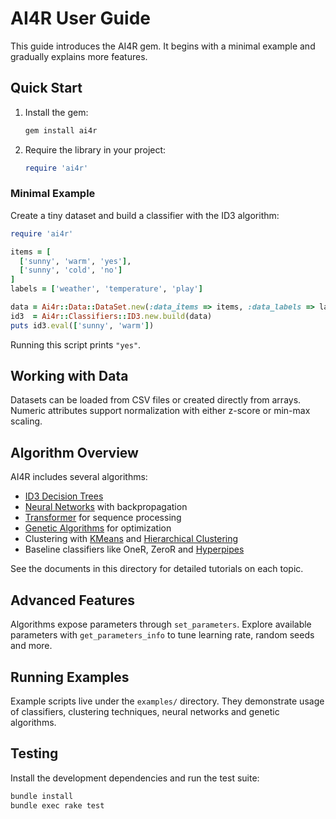 # AI4R User Guide

This guide introduces the AI4R gem. It begins with a minimal example and gradually explains more features.

## Quick Start

1. Install the gem:

   ```bash
   gem install ai4r
   ```

2. Require the library in your project:

   ```ruby
   require 'ai4r'
   ```

### Minimal Example

Create a tiny dataset and build a classifier with the ID3 algorithm:

```ruby
require 'ai4r'

items = [
  ['sunny', 'warm', 'yes'],
  ['sunny', 'cold', 'no']
]
labels = ['weather', 'temperature', 'play']

data = Ai4r::Data::DataSet.new(:data_items => items, :data_labels => labels)
id3  = Ai4r::Classifiers::ID3.new.build(data)
puts id3.eval(['sunny', 'warm'])
```

Running this script prints `"yes"`.

## Working with Data

Datasets can be loaded from CSV files or created directly from arrays. Numeric attributes support normalization with either z-score or min-max scaling.

## Algorithm Overview

AI4R includes several algorithms:

* [ID3 Decision Trees](machine_learning.md)
* [Neural Networks](neural_networks.md) with backpropagation
* [Transformer](transformer.md) for sequence processing
* [Genetic Algorithms](genetic_algorithms.md) for optimization
* Clustering with [KMeans](kmeans.md) and [Hierarchical Clustering](hierarchical_clustering.md)
* Baseline classifiers like OneR, ZeroR and [Hyperpipes](hyperpipes.md)

See the documents in this directory for detailed tutorials on each topic.

## Advanced Features

Algorithms expose parameters through `set_parameters`. Explore available parameters with `get_parameters_info` to tune learning rate, random seeds and more.

## Running Examples

Example scripts live under the `examples/` directory. They demonstrate usage of classifiers, clustering techniques, neural networks and genetic algorithms.

## Testing

Install the development dependencies and run the test suite:

```bash
bundle install
bundle exec rake test
```


